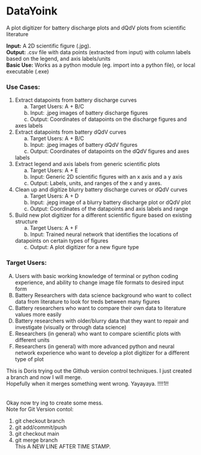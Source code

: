 # DataYoink <br />
A plot digitizer for battery discharge plots and dQdV plots from scientific literature <br />


**Input:** A 2D scientific figure (.jpg). <br /> 
**Output:** .csv file with data points (extracted from input) with column labels based on the legend, and axis labels/units <br />
**Basic Use:** Works as a python module (eg. import into a python file), or local executable (.exe) <br />
### Use Cases: <br />

1.	Extract datapoints from battery discharge curves <br />
&nbsp;&nbsp;&nbsp;&nbsp;&nbsp;&nbsp;a.	Target Users: A + B/C  <br />
&nbsp;&nbsp;&nbsp;&nbsp;&nbsp;&nbsp;b.	Input: .jpeg images of battery discharge figures <br />
&nbsp;&nbsp;&nbsp;&nbsp;&nbsp;&nbsp;c.	Output: Coordinates of datapoints on the discharge figures and axes labels <br />
2.	Extract datapoints from battery dQdV curves <br />
&nbsp;&nbsp;&nbsp;&nbsp;&nbsp;&nbsp;a.	Target Users: A + B/C  <br />
&nbsp;&nbsp;&nbsp;&nbsp;&nbsp;&nbsp;b.	Input: .jpeg images of battery dQdV figures <br />
&nbsp;&nbsp;&nbsp;&nbsp;&nbsp;&nbsp;c.	Output: Coordinates of datapoints on the dQdV figures and axes labels <br />
3.	Extract legend and axis labels from generic scientific plots <br />
&nbsp;&nbsp;&nbsp;&nbsp;&nbsp;&nbsp;a.	Target Users: A + E <br />
&nbsp;&nbsp;&nbsp;&nbsp;&nbsp;&nbsp;b.	Input: Generic 2D scientific figures with an x axis and a y axis <br />
&nbsp;&nbsp;&nbsp;&nbsp;&nbsp;&nbsp;c.	Output: Labels, units, and ranges of the x and y axes. <br />
4.	Clean up and digitize blurry battery discharge curves or dQdV curves <br />
&nbsp;&nbsp;&nbsp;&nbsp;&nbsp;&nbsp;a.	Target Users: A + D <br />
&nbsp;&nbsp;&nbsp;&nbsp;&nbsp;&nbsp;b.	Input: .jepg image of a blurry battery discharge plot or dQdV plot<br />
&nbsp;&nbsp;&nbsp;&nbsp;&nbsp;&nbsp;c.	Output: Coordinates of the datapoints and axis labels and range <br />
5.	Build new plot digitizer for a different scientific figure based on existing structure <br />
&nbsp;&nbsp;&nbsp;&nbsp;&nbsp;&nbsp;a.	Target Users: A + F <br />
&nbsp;&nbsp;&nbsp;&nbsp;&nbsp;&nbsp;b.	Input: Trained neural network that identifies the locations of datapoints on certain types of figures <br />
&nbsp;&nbsp;&nbsp;&nbsp;&nbsp;&nbsp;c.	Output: A plot digitizer for a new figure type <br />

### Target Users: <br />
<ol type='A'>
<li>Users with basic working knowledge of terminal or python coding experience, and ability to change image file formats to desired input form </li> 
<li>Battery Researchers with data science background who want to collect data from literature to look for treds between many figures</li>
<li>Battery researchers who want to compare their own data to literature values more easily</li>
<li>Battery researchers with older/blurry data that they want to repair and investigate (visually or through data science) </li>	
<li>Researchers (in general) who want to compare scientific plots with different units </li>
<li>Researchers (in general) with more advanced python and neural network experience who want to develop a plot digitizer for a different type of plot </li>
</ol>

This is Doris trying out the Github version control techniques. I just created a branch and now I will merge. <br />
Hopefully when it merges something went wrong. Yayayaya. !!!!1!!<br />
<br />
<br />
Okay now try ing to create some mess.<br />
Note for Git Version contol:<br />
1. git checkout branch<br/>
2. git add/commit/push<br/>
3. git checkout main<br/>
4. git merge branch <br />
This A NEW LINE AFTER TIME STAMP.
